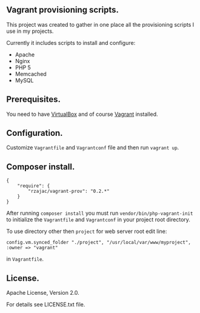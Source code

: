 ## Vagrant provisioning scripts.

This project was created to gather in one place all the provisioning 
scripts I use in my projects.

Currently it includes scripts to install and configure:

- Apache
- Nginx
- PHP 5
- Memcached
- MySQL

## Prerequisites.

You need to have [VirtualBox](https://www.virtualbox.org/wiki/Downloads) and 
of course [Vagrant](https://www.vagrantup.com/downloads.html) installed.

## Configuration.

Customize `Vagrantfile` and `Vagrantconf` file and then run `vagrant up`.  

## Composer install.

    {
        "require": {
            "rzajac/vagrant-prov": "0.2.*"
        }
    }

After running `composer install` you must run `vendor/bin/php-vagrant-init` to 
initialize the `Vagrantfile` and `Vagrantconf` in your project root directory.

To use directory other then `project` for web server root edit line:
  
    config.vm.synced_folder "./project", "/usr/local/var/www/myproject", :owner => "vagrant"
    
in `Vagrantfile`.

## License.

Apache License, Version 2.0.

For details see LICENSE.txt file.
